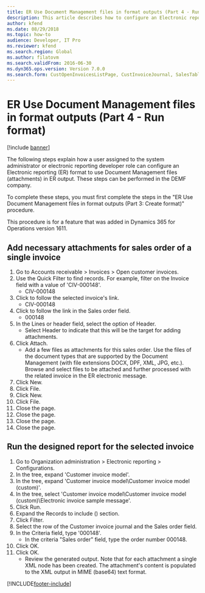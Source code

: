 ```yaml
---
title: ER Use Document Management files in format outputs (Part 4 - Run format)
description: This article describes how to configure an Electronic reporting format to use Document Management files in ER output. (Part 4)
author: kfend
ms.date: 08/29/2018
ms.topic: how-to
audience: Developer, IT Pro
ms.reviewer: kfend
ms.search.region: Global
ms.author: filatovm
ms.search.validFrom: 2016-06-30
ms.dyn365.ops.version: Version 7.0.0
ms.search.form: CustOpenInvoicesListPage, CustInvoiceJournal, SalesTable, ERSolutionTable
---
```

# ER Use Document Management files in format outputs (Part 4 - Run format)

[!include [banner](../../includes/banner.md)]

The following steps explain how a user assigned to the system administrator or electronic reporting developer role can configure an Electronic reporting (ER) format to use Document Management files (attachments) in ER output. These steps can be performed in the DEMF company.

To complete these steps, you must first complete the steps in the "ER Use Document Management files in format outputs (Part 3: Create format)" procedure.

This procedure is for a feature that was added in Dynamics 365 for Operations version 1611.


## Add necessary attachments for sales order of a single invoice
1. Go to Accounts receivable > Invoices > Open customer invoices.
2. Use the Quick Filter to find records. For example, filter on the Invoice field with a value of 'CIV-000148'.
    * CIV-000148  
3. Click to follow the selected invoice's link.
    * CIV-000148  
4. Click to follow the link in the Sales order field.
    * 000148  
5. In the Lines or header field, select the option of Header.
    * Select Header to indicate that this will be the target for adding attachments.  
6. Click Attach.
    * Add a few files as attachments for this sales order. Use the files of the document types that are supported by the Document Management (with file extensions DOCX, DPF, XML, JPG, etc.). Browse and select files to be attached and further processed with the related invoice in the ER electronic message.  
7. Click New.
8. Click File.
9. Click New.
10. Click File.
11. Close the page.
12. Close the page.
13. Close the page.
14. Close the page.

## Run the designed report for the selected invoice
1. Go to Organization administration > Electronic reporting > Configurations.
2. In the tree, expand 'Customer invoice model'.
3. In the tree, expand 'Customer invoice model\Customer invoice model (custom)'.
4. In the tree, select 'Customer invoice model\Customer invoice model (custom)\Electronic invoice sample message'.
5. Click Run.
6. Expand the Records to include () section.
7. Click Filter.
8. Select the row of the Customer invoice journal and the Sales order field.
9. In the Criteria field, type '000148'.
    * In the criteria "Sales order" field, type the order number 000148.  
10. Click OK.
11. Click OK.
    * Review the generated output. Note that for each attachment a single XML node has been created. The attachment's content is populated to the XML output in MIME (base64) text format.  



[!INCLUDE[footer-include](../../../../includes/footer-banner.md)]

